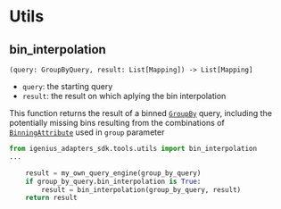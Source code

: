 # Utils

## bin_interpolation
`(query: GroupByQuery, result: List[Mapping]) -> List[Mapping]`

* `query`: the starting query
* `result`: the result on which aplying the bin interpolation

This function returns the result of a binned [`GroupBy`](../entities/queries.md#groupby-query) query, including the potentially missing bins resulting from the combinations of [`BinningAttribute`](../entities/data_attributes.md#binning-attribute) used in `group` parameter


```python
from igenius_adapters_sdk.tools.utils import bin_interpolation
...

    result = my_own_query_engine(group_by_query)
    if group_by_query.bin_interpolation is True:
        result = bin_interpolation(group_by_query, result)
    return result
```